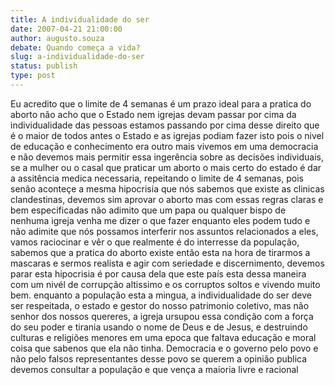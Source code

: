 ```yaml
---
title: A individualidade do ser
date: 2007-04-21 21:00:00
author: augusto.souza
debate: Quando começa a vida?
slug: a-individualidade-do-ser
status: publish 
type: post
---
```


Eu acredito que o limite de 4 semanas é um prazo ideal para a pratica do aborto não acho que o Estado nem igrejas devam passar por cima da individualidade das pessoas estamos passando por cima desse direito que é o maior de todos antes o Estado e as igrejas podiam fazer isto pois o nivel de educação e conhecimento era outro mais vivemos em uma democracia e não devemos mais permitir essa ingerência sobre as decisões individuais, se a mulher ou o casal que praticar um aborto o mais certo do estado é dar a assitência medica necessaria, repeitando o limite de 4 semanas, pois senão aconteçe a mesma hipocrisia que nós sabemos que existe as clinicas clandestinas, devemos sim aprovar o aborto mas com essas regras claras e bem especificadas não adimito que um papa ou qualquer bispo de nenhuma igreja venha me dizer o que fazer enquanto eles podem tudo e não adimite que nós possamos interferir nos assuntos relacionados a eles, vamos raciocinar e vêr o que realmente é do interresse da população, sabemos que a pratica do aborto existe então esta na hora de tirarmos a mascaras e sermos realista e agir com seriedade e discernimento, devemos parar esta hipocrisia é por causa dela que este país esta dessa maneira com um nivél de corrupção altissimo e os corruptos soltos e vivendo muito bem. enquanto a população esta a mingua, a individualidade do ser deve ser respeitada, o estado e gestor do nosso patrimonio coletivo, mas não senhor dos nossos quereres, a igreja ursupou essa condição com a força do seu poder e tirania usando o nome de Deus e de Jesus, e destruindo culturas e religiões menores em uma epoca que faltava educação e moral coisa que sabenos que ela não tinha. Democracia e o governo pelo povo e não pelo falsos representantes desse povo se querem a opinião publica devemos consultar a população e que vença a maioria livre e racional
